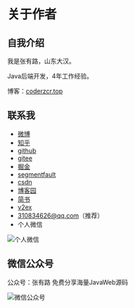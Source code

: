 # 关于作者

## 自我介绍

我是张有路，山东大汉。

Java后端开发，4年工作经验。

博客：[coderzcr.top][12]

## 联系我

 - [微博][1]
 - [知乎][2]
 - [github][3]
 - [gitee][4]
 - [掘金][5]
 - [segmentfault][6]
 - [csdn][7]
 - [博客园][8]
 - [简书][9]
 - [v2ex][10]
 - 310834626@qq.com（推荐）
 - 个人微信

![个人微信][11]

## 微信公众号

公众号：张有路 免费分享海量JavaWeb源码

![微信公众号][13]


  [1]: https://weibo.com/u/6206251724
  [2]: https://www.zhihu.com/people/zhangcaoran
  [3]: https://github.com/coderzcr
  [4]: https://gitee.com/coderzcr
  [5]: https://juejin.im/user/5d3e9df8f265da1b7f29c772
  [6]: https://segmentfault.com/u/coderzcr
  [7]: https://blog.csdn.net/lowProgramer
  [8]: https://www.cnblogs.com/zcr3108346262
  [9]: https://www.jianshu.com/u/e928dabb6a3e
  [10]: https://www.v2ex.com/member/coderzcr
  [11]: http://coderzcr.gitee.io/sensor-java-picture/pictures/mmqrcode1564277983207.png
  [12]: http://coderzcr.top
  [13]: http://coderzcr.gitee.io/sensor-java-picture/pictures/qrcode.gif